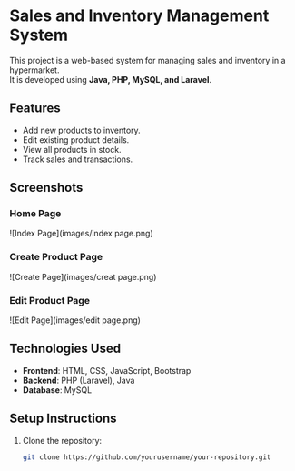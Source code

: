 # Sales and Inventory Management System

This project is a web-based system for managing sales and inventory in a hypermarket.  
It is developed using **Java, PHP, MySQL, and Laravel**.

## Features
- Add new products to inventory.
- Edit existing product details.
- View all products in stock.
- Track sales and transactions.

## Screenshots

### Home Page
![Index Page](images/index page.png)

### Create Product Page
![Create Page](images/creat page.png)

### Edit Product Page
![Edit Page](images/edit page.png)

## Technologies Used
- **Frontend**: HTML, CSS, JavaScript, Bootstrap  
- **Backend**: PHP (Laravel), Java  
- **Database**: MySQL  

## Setup Instructions
1. Clone the repository:  
   ```sh
   git clone https://github.com/yourusername/your-repository.git
